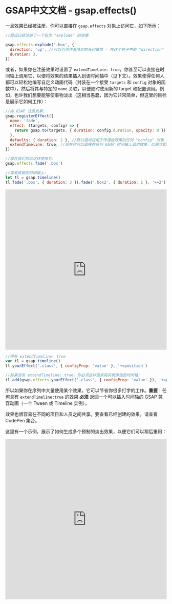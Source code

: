 # GSAP中文文档 - gsap.effects()

一旦效果已经被注册，你可以直接在 `gsap.effects` 对象上访问它，如下所示：

```javascript
//假设已经注册了一个名为 "explode" 的效果

gsap.effects.explode('.box', {
  direction: 'up', //可以引用作者决定的任何属性 - 在这个例子中是 "direction"
  duration: 3,
})
```

或者，如果你在注册效果时设置了 `extendTimeline: true`，你甚至可以直接在时间轴上调用它，以便将效果的结果插入到该时间轴中（见下文）。效果使得任何人都可以轻松地编写自定义动画代码（封装在一个接受 `targets` 和 `config` 对象的函数中），然后将其与特定的 `name` 关联，以便随时使用新的 target 和配置调用。例如，也许我们想要能够使事物淡出（这相当愚蠢，因为它非常简单，但这里的目标是展示它如何工作）：

```javascript
//向 GSAP 注册效果:
gsap.registerEffect({
  name: 'fade',
  effect: (targets, config) => {
    return gsap.to(targets, { duration: config.duration, opacity: 0 })
  },
  defaults: { duration: 2 }, //默认值将应用于传递给效果的任何 "config" 对象
  extendTimeline: true, //现在你可以直接在任何 GSAP 时间轴上调用效果，以便立即将结果插入到你定义的位置（默认是按顺序放在最后）
})

//现在我们可以这样使用它:
gsap.effects.fade('.box')

//或者直接在时间轴上:
let tl = gsap.timeline()
tl.fade('.box', { duration: 3 }).fade('.box2', { duration: 1 }, '+=2').to('.box3', { x: 100 })
```

<html>
    <iframe src="https://codepen.io/GreenSock/pen/MWgmQmM" width="100%" height="500" frameborder="0" allowfullscreen="allowfullscreen" allow="autoplay; fullscreen"></iframe>
</html>

```javascript
//带有 extendTimeline: true
var tl = gsap.timeline()
tl.yourEffect('.class', { configProp: 'value' }, '+=position')

//如果没有 extendTimeline: true，你必须这样做来将实例添加到时间轴:
tl.add(gsap.effects.yourEffect('.class', { configProp: 'value' }), '+=position')
```

所以如果你在序列中大量使用某个效果，它可以节省你很多打字的工作。**重要**：任何具有 `extendTimeline:true` 的效果 **必须** 返回一个可以插入时间轴的 GSAP 兼容动画（一个 Tween 或 Timeline 实例）。

效果也很容易在不同的项目和人员之间共享。要查看已经创建的效果，请查看 CodePen 集合。

这里有一个示例，展示了如何生成多个预制的淡出效果，以便它们可以稍后重用：

<html>
    <iframe src="https://codepen.io/GreenSock/pen/Rwajpyb" width="100%" height="500" frameborder="0" allowfullscreen="allowfullscreen" allow="autoplay; fullscreen"></iframe>
</html>
